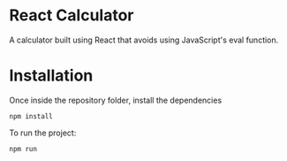 # React Calculator

A calculator built using React that avoids using JavaScript's eval function.

# Installation

Once inside the repository folder, install the dependencies

`npm install`

To run the project:

`npm run`
